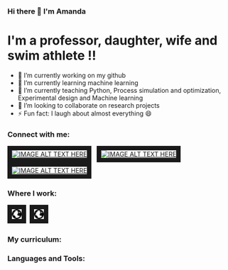 ### Hi there 👋 I'm Amanda 

# I'm a professor, daughter, wife and swim athlete !! 

- 🔭 I’m currently working on my github
- 🌱 I’m currently learning machine learning 
- 💬 I’m currently teaching Python, Process simulation and optimization, Experimental design and Machine learning 
- 👯 I’m looking to collaborate on research projects
- ⚡ Fun fact: I laugh about almost everything 😄

### Connect with me: 

<a href="https://www.youtube.com/c/AmandaLemette" target="_blank"><img src="https://cdn.jsdelivr.net/npm/simple-icons@v3/icons/youtube.svg" 
alt="IMAGE ALT TEXT HERE" width="22px" border="10" /></a> &nbsp; <a href="https://www.instagram.com/prof_amandalemette/" target="_blank"><img src="https://cdn.jsdelivr.net/npm/simple-icons@v5/icons/instagram.svg"  
alt="IMAGE ALT TEXT HERE" width="22px" border="10" /></a> &nbsp;  <a href="https://www.linkedin.com/in/amanda-lemette-brandão-83280918b/" target="_blank"><img src="https://cdn.jsdelivr.net/npm/simple-icons@v5/icons/linkedin.svg" 
alt="IMAGE ALT TEXT HERE" width="22px" border="10" /></a>

### Where I work:
<a href="http://lamac.deqm.puc-rio.br/equipe/coordenadores/" target="_blank"><img src="https://raw.githubusercontent.com/iconic/open-iconic/master/svg/globe.svg" 
alt="IMAGE ALT TEXT HERE" width="22px" border="10" /></a>&nbsp;  <a href="https://ica.puc-rio.ai/professores/" target="_blank"><img src="https://raw.githubusercontent.com/iconic/open-iconic/master/svg/globe.svg" 
alt="IMAGE ALT TEXT HERE" width="22px" border="10" /></a>

### My curriculum:


### Languages and Tools:

